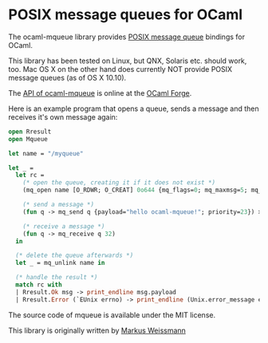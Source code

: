 # POSIX message queues for OCaml

The ocaml-mqueue library provides [POSIX message queue](http://pubs.opengroup.org/onlinepubs/9699919799/basedefs/mqueue.h.html) bindings for OCaml.

This library has been tested on Linux, but QNX, Solaris etc. should work, too.
Mac OS X on the other hand does currently NOT provide POSIX message queues (as of OS X 10.10).

The [API of ocaml-mqueue](http://mqueue.forge.ocamlcore.org/doc/) is online at the [OCaml Forge](https://forge.ocamlcore.org/).

Here is an example program that opens a queue, sends a message and then receives it's own message again:
```ocaml
open Rresult
open Mqueue

let name = "/myqueue"

let _ =
  let rc =
    (* open the queue, creating it if it does not exist *)
    (mq_open name [O_RDWR; O_CREAT] 0o644 {mq_flags=0; mq_maxmsg=5; mq_msgsize=32; mq_curmsgs=0}) >>=

    (* send a message *)
    (fun q -> mq_send q {payload="hello ocaml-mqueue!"; priority=23}) >>=

    (* receive a message *)
    (fun q -> mq_receive q 32)
  in

  (* delete the queue afterwards *)
  let _ = mq_unlink name in

  (* handle the result *)
  match rc with
  | Rresult.Ok msg -> print_endline msg.payload
  | Rresult.Error (`EUnix errno) -> print_endline (Unix.error_message errno)
```

The source code of mqueue is available under the MIT license.

This library is originally written by [Markus Weissmann](http://www.mweissmann.de/)


